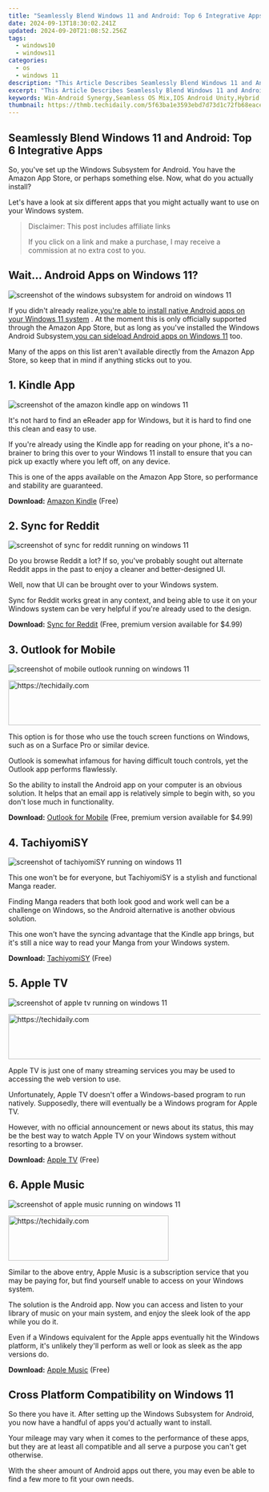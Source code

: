 ```yaml
---
title: "Seamlessly Blend Windows 11 and Android: Top 6 Integrative Apps"
date: 2024-09-13T18:30:02.241Z
updated: 2024-09-20T21:08:52.256Z
tags:
  - windows10
  - windows11
categories:
  - os
  - windows 11
description: "This Article Describes Seamlessly Blend Windows 11 and Android: Top 6 Integrative Apps"
excerpt: "This Article Describes Seamlessly Blend Windows 11 and Android: Top 6 Integrative Apps"
keywords: Win-Android Synergy,Seamless OS Mix,IOS Android Unity,Hybrid OS Apps,Windows & Android Merge,Unified Tech Software,Integrated OS Compatibility
thumbnail: https://thmb.techidaily.com/5f63ba1e3593ebd7d73d1c72fb68eace0cd63a5c8a537d585a504e6de4ee75de.jpg
---
```


## Seamlessly Blend Windows 11 and Android: Top 6 Integrative Apps

 So, you've set up the Windows Subsystem for Android. You have the Amazon App Store, or perhaps something else. Now, what do you actually install?

 Let's have a look at six different apps that you might actually want to use on your Windows system.

>  Disclaimer: This post includes affiliate links
>
>  If you click on a link and make a purchase, I may receive a commission at no extra cost to you.
>

## Wait... Android Apps on Windows 11?

![screenshot of the windows subsystem for android on windows 11](https://static1.makeuseofimages.com/wordpress/wp-content/uploads/2023/01/screenshot_of_wsa_windows_11.jpg)

 If you didn't already realize,[you're able to install native Android apps on your Windows 11 system](https://www.makeuseof.com/try-android-apps-on-windows-11/) . At the moment this is only officially supported through the Amazon App Store, but as long as you've installed the Windows Android Subsystem,[you can sideload Android apps on Windows 11](https://www.makeuseof.com/windows-11-sideload-android-apps/) too.

 Many of the apps on this list aren't available directly from the Amazon App Store, so keep that in mind if anything sticks out to you.

## 1. Kindle App

![screenshot of the amazon kindle app on windows 11](https://static1.makeuseofimages.com/wordpress/wp-content/uploads/2023/01/screenshot_of_amazon_kindle.jpg)

 It's not hard to find an eReader app for Windows, but it is hard to find one this clean and easy to use.

 If you're already using the Kindle app for reading on your phone, it's a no-brainer to bring this over to your Windows 11 install to ensure that you can pick up exactly where you left off, on any device.

 This is one of the apps available on the Amazon App Store, so performance and stability are guaranteed.

**Download:** [Amazon Kindle](https://www.anrdoezrs.net/links/7251228/type/dlg/sid/UUmuoUeUpU2020534/https://play.google.com/store/apps/details?id=com.amazon.kindle&hl=en%5FGB&gl=US) (Free)

## 2. Sync for Reddit

![screenshot of sync for reddit running on windows 11](https://static1.makeuseofimages.com/wordpress/wp-content/uploads/2023/01/screenshot_of_sync_for_reddit_windows_11.jpg)

 Do you browse Reddit a lot? If so, you've probably sought out alternate Reddit apps in the past to enjoy a cleaner and better-designed UI.

Well, now that UI can be brought over to your Windows system.

 Sync for Reddit works great in any context, and being able to use it on your Windows system can be very helpful if you're already used to the design.

**Download:** [Sync for Reddit](https://www.anrdoezrs.net/links/7251228/type/dlg/sid/UUmuoUeUpU2020534/https://play.google.com/store/apps/details?id=com.laurencedawson.reddit%5Fsync&hl=en%5FGB&gl=US) (Free, premium version available for $4.99)

## 3. Outlook for Mobile

![screenshot of mobile outlook running on windows 11](https://static1.makeuseofimages.com/wordpress/wp-content/uploads/2023/01/screenshot_of_outlook_mobile_on_windows_11.jpg)

<!-- affiliate ads begin -->
<a href="https://appsumo.8odi.net/c/5597632/2130874/7443" target="_top" id="2130874">
  <img src="//a.impactradius-go.com/display-ad/7443-2130874" border="0" alt="https://techidaily.com" width="728" height="90"/>
</a>
<img height="0" width="0" src="https://appsumo.8odi.net/i/5597632/2130874/7443" style="position:absolute;visibility:hidden;" border="0" />
<!-- affiliate ads end -->

 This option is for those who use the touch screen functions on Windows, such as on a Surface Pro or similar device.

 Outlook is somewhat infamous for having difficult touch controls, yet the Outlook app performs flawlessly.

 So the ability to install the Android app on your computer is an obvious solution. It helps that an email app is relatively simple to begin with, so you don't lose much in functionality.

**Download:** [Outlook for Mobile](https://www.anrdoezrs.net/links/7251228/type/dlg/sid/UUmuoUeUpU2020534/https://play.google.com/store/apps/details?id=com.microsoft.office.outlook&hl=en%5FGB&gl=US) (Free, premium version available for $4.99)

## 4. TachiyomiSY

![screenshot of tachiyomiSY running on windows 11](https://static1.makeuseofimages.com/wordpress/wp-content/uploads/2023/01/screenshot_of_tachiyomisy_windows_11.jpg)

 This one won't be for everyone, but TachiyomiSY is a stylish and functional Manga reader.

 Finding Manga readers that both look good and work well can be a challenge on Windows, so the Android alternative is another obvious solution.

 This one won't have the syncing advantage that the Kindle app brings, but it's still a nice way to read your Manga from your Windows system.

**Download:** [TachiyomiSY](https://tachiyomi.org/forks/TachiyomiSY/) (Free)

## 5. Apple TV

![screenshot of apple tv running on windows 11](https://static1.makeuseofimages.com/wordpress/wp-content/uploads/2023/01/screenshot_of_apple_tv_windows_11.jpg)

<!-- affiliate ads begin -->
<a href="https://laganoo.pxf.io/c/5597632/1528688/16446" target="_top" id="1528688">
  <img src="//a.impactradius-go.com/display-ad/16446-1528688" border="0" alt="https://techidaily.com" width="728" height="90"/>
</a>
<img height="0" width="0" src="https://laganoo.pxf.io/i/5597632/1528688/16446" style="position:absolute;visibility:hidden;" border="0" />
<!-- affiliate ads end -->

 Apple TV is just one of many streaming services you may be used to accessing the web version to use.

 Unfortunately, Apple TV doesn't offer a Windows-based program to run natively. Supposedly, there will eventually be a Windows program for Apple TV.

 However, with no official announcement or news about its status, this may be the best way to watch Apple TV on your Windows system without resorting to a browser.

**Download:** [Apple TV](https://www.anrdoezrs.net/links/7251228/type/dlg/sid/UUmuoUeUpU2020534/https://play.google.com/store/apps/details?id=com.apple.atve.androidtv.appletv&hl=en%5FGB&gl=US) (Free)

## 6. Apple Music

![screenshot of apple music running on windows 11](https://static1.makeuseofimages.com/wordpress/wp-content/uploads/2023/01/screenshot_of_apple_music_windows_11.jpg)

<!-- affiliate ads begin -->
<a href="https://wigfever.sjv.io/c/5597632/2014850/22899" target="_top" id="2014850">
  <img src="//a.impactradius-go.com/display-ad/22899-2014850" border="0" alt="https://techidaily.com" width="320" height="90"/>
</a>
<img height="0" width="0" src="https://wigfever.sjv.io/i/5597632/2014850/22899" style="position:absolute;visibility:hidden;" border="0" />
<!-- affiliate ads end -->

 Similar to the above entry, Apple Music is a subscription service that you may be paying for, but find yourself unable to access on your Windows system.

 The solution is the Android app. Now you can access and listen to your library of music on your main system, and enjoy the sleek look of the app while you do it.

 Even if a Windows equivalent for the Apple apps eventually hit the Windows platform, it's unlikely they'll perform as well or look as sleek as the app versions do.

**Download:** [Apple Music](https://www.anrdoezrs.net/links/7251228/type/dlg/sid/UUmuoUeUpU2020534/https://play.google.com/store/apps/details?id=com.apple.android.music&hl=en%5FGB&gl=US) (Free)

## Cross Platform Compatibility on Windows 11

 So there you have it. After setting up the Windows Subsystem for Android, you now have a handful of apps you'd actually want to install.

 Your mileage may vary when it comes to the performance of these apps, but they are at least all compatible and all serve a purpose you can't get otherwise.

 With the sheer amount of Android apps out there, you may even be able to find a few more to fit your own needs.

<ins class="adsbygoogle"
     style="display:block"
     data-ad-format="autorelaxed"
     data-ad-client="ca-pub-7571918770474297"
     data-ad-slot="1223367746"></ins>

<ins class="adsbygoogle"
     style="display:block"
     data-ad-client="ca-pub-7571918770474297"
     data-ad-slot="8358498916"
     data-ad-format="auto"
     data-full-width-responsive="true"></ins>




